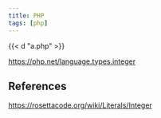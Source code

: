 ```yaml
---
title: PHP
tags: [php]
---
```


{{< d "a.php" >}}

<https://php.net/language.types.integer>

## References

<https://rosettacode.org/wiki/Literals/Integer>
